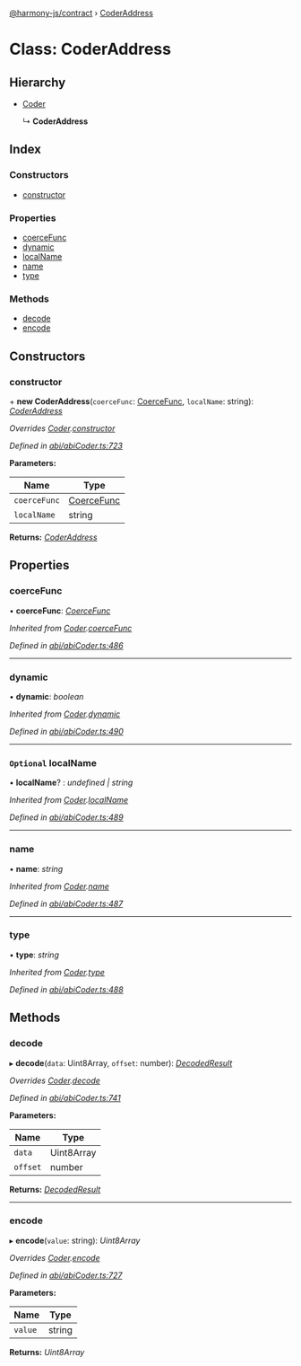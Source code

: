 [@harmony-js/contract](../globals.md) › [CoderAddress](coderaddress.md)

# Class: CoderAddress

## Hierarchy

* [Coder](coder.md)

  ↳ **CoderAddress**

## Index

### Constructors

* [constructor](coderaddress.md#constructor)

### Properties

* [coerceFunc](coderaddress.md#coercefunc)
* [dynamic](coderaddress.md#dynamic)
* [localName](coderaddress.md#optional-localname)
* [name](coderaddress.md#name)
* [type](coderaddress.md#type)

### Methods

* [decode](coderaddress.md#decode)
* [encode](coderaddress.md#encode)

## Constructors

###  constructor

\+ **new CoderAddress**(`coerceFunc`: [CoerceFunc](../globals.md#coercefunc), `localName`: string): *[CoderAddress](coderaddress.md)*

*Overrides [Coder](coder.md).[constructor](coder.md#constructor)*

*Defined in [abi/abiCoder.ts:723](https://github.com/FireStack-Lab/Harmony-sdk-core/blob/ad01043/packages/harmony-contract/src/abi/abiCoder.ts#L723)*

**Parameters:**

Name | Type |
------ | ------ |
`coerceFunc` | [CoerceFunc](../globals.md#coercefunc) |
`localName` | string |

**Returns:** *[CoderAddress](coderaddress.md)*

## Properties

###  coerceFunc

• **coerceFunc**: *[CoerceFunc](../globals.md#coercefunc)*

*Inherited from [Coder](coder.md).[coerceFunc](coder.md#coercefunc)*

*Defined in [abi/abiCoder.ts:486](https://github.com/FireStack-Lab/Harmony-sdk-core/blob/ad01043/packages/harmony-contract/src/abi/abiCoder.ts#L486)*

___

###  dynamic

• **dynamic**: *boolean*

*Inherited from [Coder](coder.md).[dynamic](coder.md#dynamic)*

*Defined in [abi/abiCoder.ts:490](https://github.com/FireStack-Lab/Harmony-sdk-core/blob/ad01043/packages/harmony-contract/src/abi/abiCoder.ts#L490)*

___

### `Optional` localName

• **localName**? : *undefined | string*

*Inherited from [Coder](coder.md).[localName](coder.md#optional-localname)*

*Defined in [abi/abiCoder.ts:489](https://github.com/FireStack-Lab/Harmony-sdk-core/blob/ad01043/packages/harmony-contract/src/abi/abiCoder.ts#L489)*

___

###  name

• **name**: *string*

*Inherited from [Coder](coder.md).[name](coder.md#name)*

*Defined in [abi/abiCoder.ts:487](https://github.com/FireStack-Lab/Harmony-sdk-core/blob/ad01043/packages/harmony-contract/src/abi/abiCoder.ts#L487)*

___

###  type

• **type**: *string*

*Inherited from [Coder](coder.md).[type](coder.md#type)*

*Defined in [abi/abiCoder.ts:488](https://github.com/FireStack-Lab/Harmony-sdk-core/blob/ad01043/packages/harmony-contract/src/abi/abiCoder.ts#L488)*

## Methods

###  decode

▸ **decode**(`data`: Uint8Array, `offset`: number): *[DecodedResult](../interfaces/decodedresult.md)*

*Overrides [Coder](coder.md).[decode](coder.md#abstract-decode)*

*Defined in [abi/abiCoder.ts:741](https://github.com/FireStack-Lab/Harmony-sdk-core/blob/ad01043/packages/harmony-contract/src/abi/abiCoder.ts#L741)*

**Parameters:**

Name | Type |
------ | ------ |
`data` | Uint8Array |
`offset` | number |

**Returns:** *[DecodedResult](../interfaces/decodedresult.md)*

___

###  encode

▸ **encode**(`value`: string): *Uint8Array*

*Overrides [Coder](coder.md).[encode](coder.md#abstract-encode)*

*Defined in [abi/abiCoder.ts:727](https://github.com/FireStack-Lab/Harmony-sdk-core/blob/ad01043/packages/harmony-contract/src/abi/abiCoder.ts#L727)*

**Parameters:**

Name | Type |
------ | ------ |
`value` | string |

**Returns:** *Uint8Array*
